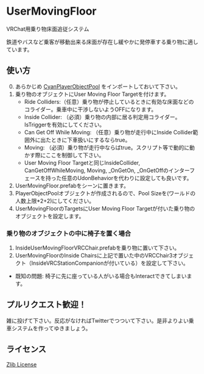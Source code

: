 # UserMovingFloor

VRChat用乗り物床面追従システム

鉄道やバスなど乗客が移動出来る床面が存在し緩やかに発停車する乗り物に適しています。

## 使い方

0. あらかじめ [CyanPlayerObjectPool](https://github.com/CyanLaser/CyanPlayerObjectPool/releases/tag/v0.0.5) をインポートしておいて下さい。
1. 乗り物のオブジェクトにUser Moving Floor Targetを付けます。
   - Ride Colliders:（任意）乗り物が停止しているときに有効な床面などのコライダー。乗車中に干渉しないようOFFになります。
   - Inside Collider: （必須）乗り物の内部に居る判定用コライダー。IsTriggerを有効にしてください。
   - Can Get Off While Moving: （任意）乗り物が走行中にInside Collider範囲外に出たときに下車扱いにするならtrue。
   - Moving: （必須）乗り物が走行中ならばtrue。スクリプト等で動的に動かす際にここを制御して下さい。
   - User Moving Floor Targetと同じInsideCollider, CanGetOffWhileMoving, Moving, _OnGetOn, _OnGetOffのインターフェースを持った任意のUdonBehaviorを代わりに設定しても良いです。
1. UserMovingFloor.prefabをシーンに置きます。
2. PlayerObjectPoolオブジェクトが作成されるので、Pool Sizeを(ワールドの人数上限*2+2)にしてください。
3. UserMovingFloorのTargetsにUser Moving Floor Targetが付いた乗り物のオブジェクトを設定します。

### 乗り物のオブジェクトの中に椅子を置く場合

1. InsideUserMovingFloorVRCChair.prefabを乗り物に置いて下さい。
2. UserMovingFloorのInside Chairsに上記で置いた中のVRCChair3オブジェクト（InsideVRCStationCompanionが付いている）を設定して下さい。

- 既知の問題: 椅子に先に座っている人がいる場合もInteractできてしまいます。

## プルリクエスト歓迎！

雑に投げて下さい。反応がなければTwitterでつついて下さい。是非よりよい乗車システムを作ってゆきましょう。

## ライセンス

[Zlib License](LICENSE)
